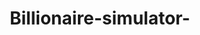 # Billionaire-simulator-
<!DOCTYPE html>
<html lang="en">
<head>
    <meta charset="UTF-8">
    <meta name="viewport" content="width=device-width, initial-scale=1.0">
    <title>Mobile Billion Dollar Simulator</title>
    <link rel="stylesheet" href="https://cdnjs.cloudflare.com/ajax/libs/font-awesome/6.4.0/css/all.min.css">
    <style>
        * {
            margin: 0;
            padding: 0;
            box-sizing: border-box;
            -webkit-tap-highlight-color: transparent;
        }
        
        body {
            font-family: 'Segoe UI', Tahoma, Geneva, Verdana, sans-serif;
            background: linear-gradient(135deg, #1a2a6c, #b21f1f);
            color: #fff;
            line-height: 1.5;
            min-height: 100vh;
            padding: 10px;
            overflow-x: hidden;
            touch-action: manipulation;
        }
        
        .container {
            max-width: 100%;
            margin: 0 auto;
            background: rgba(0, 0, 0, 0.8);
            border-radius: 15px;
            box-shadow: 0 5px 20px rgba(0, 0, 0, 0.6);
            overflow: hidden;
            border: 1px solid rgba(255, 255, 255, 0.1);
        }
        
        /* Header Styles */
        header {
            background: rgba(30, 30, 50, 0.9);
            padding: 12px 15px;
            text-align: center;
            border-bottom: 2px solid #ffd700;
        }
        
        .profile {
            display: flex;
            align-items: center;
            justify-content: center;
            gap: 10px;
            margin-bottom: 12px;
        }
        
        .profile-img {
            width: 60px;
            height: 60px;
            border-radius: 50%;
            object-fit: cover;
            border: 2px solid #ffd700;
            box-shadow: 0 0 10px rgba(255, 215, 0, 0.5);
        }
        
        .profile-info h2 {
            color: #ffd700;
            font-size: 1.2rem;
        }
        
        .profile-info p {
            color: #ecf0f1;
            font-size: 0.8rem;
            opacity: 0.8;
        }
        
        .wallet {
            background: rgba(0, 0, 0, 0.5);
            padding: 10px;
            border-radius: 12px;
            border: 1px solid #2ecc71;
        }
        
        #money-display {
            font-size: 1.5rem;
            font-weight: bold;
            color: #2ecc71;
            margin-bottom: 3px;
        }
        
        #total-spent {
            color: #ffd700;
            font-size: 0.9rem;
        }
        
        /* Categories */
        .categories {
            display: flex;
            gap: 6px;
            overflow-x: auto;
            padding: 12px 10px;
            background: rgba(20, 20, 40, 0.9);
            -webkit-overflow-scrolling: touch;
            scrollbar-width: none;
        }
        
        .categories::-webkit-scrollbar {
            display: none;
        }
        
        .category-btn {
            padding: 8px 12px;
            background: linear-gradient(to right, #3498db, #9b59b6);
            border: none;
            border-radius: 20px;
            color: white;
            font-weight: bold;
            font-size: 0.8rem;
            box-shadow: 0 2px 5px rgba(0, 0, 0, 0.3);
            white-space: nowrap;
            flex-shrink: 0;
        }
        
        .category-btn.active {
            background: linear-gradient(to right, #ffd700, #ff8c00);
            color: #000;
            box-shadow: 0 0 10px rgba(255, 215, 0, 0.7);
        }
        
        /* Items Grid */
        .category-content {
            padding: 12px;
            display: none;
        }
        
        .category-content.active {
            display: block;
            animation: fadeIn 0.3s ease;
        }
        
        @keyframes fadeIn {
            from { opacity: 0; }
            to { opacity: 1; }
        }
        
        .items-grid {
            display: grid;
            grid-template-columns: 1fr;
            gap: 12px;
        }
        
        .item-card {
            background: linear-gradient(145deg, #2c3e50, #1a1a2e);
            border-radius: 12px;
            overflow: hidden;
            box-shadow: 0 3px 8px rgba(0, 0, 0, 0.3);
            border: 1px solid rgba(255, 255, 255, 0.1);
        }
        
        .item-img {
            width: 100%;
            height: 120px;
            object-fit: cover;
            border-bottom: 2px solid #ffd700;
        }
        
        .item-info {
            padding: 12px;
        }
        
        .item-title {
            font-size: 0.95rem;
            margin-bottom: 6px;
            color: #ffd700;
            min-height: 30px;
        }
        
        .item-price {
            font-weight: bold;
            color: #2ecc71;
            margin-bottom: 10px;
            font-size: 1rem;
        }
        
        .item-controls {
            display: flex;
            align-items: center;
            justify-content: space-between;
        }
        
        .quantity-control {
            display: flex;
            align-items: center;
            gap: 5px;
            background: rgba(0, 0, 0, 0.4);
            border-radius: 20px;
            padding: 3px;
        }
        
        .quantity-btn {
            width: 26px;
            height: 26px;
            border: none;
            background: #3498db;
            border-radius: 50%;
            color: white;
            font-weight: bold;
            font-size: 0.9rem;
        }
        
        .quantity-input {
            width: 30px;
            text-align: center;
            background: transparent;
            border: none;
            color: white;
            font-size: 0.9rem;
            font-weight: bold;
        }
        
        .buy-btn {
            padding: 6px 12px;
            background: linear-gradient(to right, #2ecc71, #1abc9c);
            color: white;
            border: none;
            border-radius: 20px;
            font-weight: bold;
            box-shadow: 0 2px 5px rgba(0, 0, 0, 0.3);
            font-size: 0.85rem;
        }
        
        /* Purchase History */
        #purchase-history {
            background: rgba(26, 26, 46, 0.9);
            padding: 12px;
            border-top: 2px solid #ffd700;
        }
        
        .history-header {
            display: flex;
            justify-content: space-between;
            align-items: center;
            margin-bottom: 12px;
            padding-bottom: 8px;
            border-bottom: 1px solid rgba(255, 215, 0, 0.3);
        }
        
        .history-header h2 {
            color: #ffd700;
            font-size: 1.1rem;
        }
        
        #clear-history {
            background: #e74c3c;
            color: white;
            border: none;
            padding: 5px 10px;
            border-radius: 15px;
            font-weight: bold;
            font-size: 0.8rem;
        }
        
        .history-list {
            display: flex;
            flex-direction: column;
            gap: 10px;
            max-height: 150px;
            overflow-y: auto;
            padding: 5px;
            -webkit-overflow-scrolling: touch;
        }
        
        .history-item {
            background: rgba(44, 62, 80, 0.7);
            border-radius: 8px;
            padding: 8px;
            display: flex;
            align-items: center;
            border-left: 3px solid #2ecc71;
            animation: slideIn 0.3s ease;
        }
        
        @keyframes slideIn {
            from { opacity: 0; transform: translateX(-15px); }
            to { opacity: 1; transform: translateX(0); }
        }
        
        .history-item img {
            width: 40px;
            height: 40px;
            border-radius: 6px;
            object-fit: cover;
            margin-right: 8px;
            border: 1px solid #ffd700;
        }
        
        .history-details {
            flex: 1;
        }
        
        .history-details h3 {
            color: #ffd700;
            margin-bottom: 2px;
            font-size: 0.85rem;
        }
        
        .history-meta {
            display: flex;
            justify-content: space-between;
            color: #ecf0f1;
            font-size: 0.75rem;
        }
        
        .history-cost {
            color: #e74c3c;
            font-weight: bold;
            font-size: 0.85rem;
        }
        
        .empty-history {
            text-align: center;
            padding: 15px;
            color: rgba(255, 255, 255, 0.7);
            font-style: italic;
        }
        
        .empty-history i {
            font-size: 1.8rem;
            color: rgba(255, 255, 255, 0.3);
            margin-bottom: 8px;
        }
        
        footer {
            text-align: center;
            padding: 12px;
            color: rgba(255, 255, 255, 0.7);
            font-size: 0.75rem;
            background: rgba(20, 20, 40, 0.9);
        }
        
        .gold-text {
            color: #ffd700;
            margin-top: 3px;
            display: block;
        }
        
        /* Animations */
        .money-change {
            position: fixed;
            color: #e74c3c;
            font-weight: bold;
            font-size: 1.1rem;
            pointer-events: none;
            z-index: 100;
            animation: moneyFloat 1.5s forwards;
            text-shadow: 0 0 5px rgba(231, 76, 60, 0.5);
        }
        
        @keyframes moneyFloat {
            0% { opacity: 1; transform: translateY(0) scale(1); }
            100% { opacity: 0; transform: translateY(-60px) scale(1.2); }
        }
        
        .confetti {
            position: fixed;
            width: 8px;
            height: 8px;
            background-color: #ffd700;
            animation: confettiFall 2s linear forwards;
            z-index: 90;
            border-radius: 50%;
        }
        
        @keyframes confettiFall {
            to { transform: translateY(100vh) rotate(720deg); opacity: 0; }
        }
        
        .notification {
            position: fixed;
            top: 15px;
            left: 50%;
            transform: translateX(-50%) translateX(200%);
            background: linear-gradient(to right, #2c3e50, #1a1a2e);
            color: #ffd700;
            padding: 10px 15px;
            border-radius: 8px;
            transition: transform 0.4s ease;
            z-index: 1000;
            border: 2px solid #ffd700;
            box-shadow: 0 3px 12px rgba(0, 0, 0, 0.5);
            max-width: 90%;
            font-size: 0.9rem;
            text-align: center;
            width: 90%;
        }
        
        .notification.show {
            transform: translateX(-50%) translateX(0);
        }
        
        .notification i {
            margin-right: 6px;
            color: #2ecc71;
        }
    </style>
</head>
<body>
    <div class="container">
        <header>
            <div class="profile">
                <img src="https://i.postimg.cc/NLv2TWJq/IMG-20250528-220505.jpg" alt="Profile" class="profile-img">
                <div class="profile-info">
                    <h2>Multi Billionaire</h2>
                    <p>Spending since 2025</p>
                </div>
            </div>
            
            <div class="wallet">
                <div id="money-display">$1,000,000,000</div>
                <div id="total-spent">Total Spent: $0</div>
            </div>
        </header>

        <div class="categories">
            <button class="category-btn active" data-category="luxury-cars"><i class="fas fa-car"></i> Cars</button>
            <button class="category-btn" data-category="real-estate"><i class="fas fa-home"></i> Estate</button>
            <button class="category-btn" data-category="extravagant"><i class="fas fa-crown"></i> Luxury</button>
            <button class="category-btn" data-category="electronics"><i class="fas fa-mobile-alt"></i> Tech</button>
            <button class="category-btn" data-category="misc"><i class="fas fa-star"></i> Misc</button>
        </div>

        <!-- Luxury Cars Category -->
        <div id="luxury-cars" class="category-content active">
            <div class="items-grid">
                <!-- Lamborghini -->
                <div class="item-card">
                    <img src="https://i.postimg.cc/zfyNBXmP/IMG-20250528-220150.png" alt="Lamborghini" class="item-img">
                    <div class="item-info">
                        <h3 class="item-title">Lamborghini Aventador</h3>
                        <div class="item-price">$520,000</div>
                        <div class="item-controls">
                            <div class="quantity-control">
                                <button class="quantity-btn minus">-</button>
                                <input type="number" class="quantity-input" value="1" min="1">
                                <button class="quantity-btn plus">+</button>
                            </div>
                            <button class="buy-btn" data-price="520000" data-name="Lamborghini Aventador" data-image="https://i.postimg.cc/zfyNBXmP/IMG-20250528-220150.png">BUY</button>
                        </div>
                    </div>
                </div>
                
                <!-- Ferrari -->
                <div class="item-card">
                    <img src="https://i.postimg.cc/XJvV9cyx/IMG-20250528-220131.png" alt="Ferrari" class="item-img">
                    <div class="item-info">
                        <h3 class="item-title">Ferrari SF90 Stradale</h3>
                        <div class="item-price">$625,000</div>
                        <div class="item-controls">
                            <div class="quantity-control">
                                <button class="quantity-btn minus">-</button>
                                <input type="number" class="quantity-input" value="1" min="1">
                                <button class="quantity-btn plus">+</button>
                            </div>
                            <button class="buy-btn" data-price="625000" data-name="Ferrari SF90 Stradale" data-image="https://i.postimg.cc/XJvV9cyx/IMG-20250528-220131.png">BUY</button>
                        </div>
                    </div>
                </div>
            </div>
        </div>

        <!-- Real Estate Category -->
        <div id="real-estate" class="category-content">
            <div class="items-grid">
                <!-- Mansion -->
                <div class="item-card">
                    <img src="https://i.postimg.cc/t4sLjvGh/IMG-20250528-215949.png" alt="Mansion" class="item-img">
                    <div class="item-info">
                        <h3 class="item-title">Luxury Mansion</h3>
                        <div class="item-price">$18,000,000</div>
                        <div class="item-controls">
                            <div class="quantity-control">
                                <button class="quantity-btn minus">-</button>
                                <input type="number" class="quantity-input" value="1" min="1">
                                <button class="quantity-btn plus">+</button>
                            </div>
                            <button class="buy-btn" data-price="42000000" data-name="Luxury Mansion" data-image="https://i.postimg.cc/t4sLjvGh/IMG-20250528-215949.png">BUY</button>
                        </div>
                    </div>
                </div>
                
                <!-- Private Island -->
                <div class="item-card">
                    <img src="https://i.postimg.cc/jj71mWYK/IMG-20250528-220215.png" alt="Private Island" class="item-img">
                    <div class="item-info">
                        <h3 class="item-title">Private Island</h3>
                        <div class="item-price">$10,000,000</div>
                        <div class="item-controls">
                            <div class="quantity-control">
                                <button class="quantity-btn minus">-</button>
                                <input type="number" class="quantity-input" value="1" min="1">
                                <button class="quantity-btn plus">+</button>
                            </div>
                            <button class="buy-btn" data-price="10000000" data-name="Private Island" data-image="https://i.postimg.cc/jj71mWYK/IMG-20250528-220215.png">BUY</button>
                        </div>
                    </div>
                </div>
                
                <!-- 1000 Acre Land -->
                <div class="item-card">
                    <img src="https://i.postimg.cc/TPwjSB86/IMG-20250528-220008.png" alt="Land" class="item-img">
                    <div class="item-info">
                        <h3 class="item-title">1000 Acre Land</h3>
                        <div class="item-price">$15,000,000</div>
                        <div class="item-controls">
                            <div class="quantity-control">
                                <button class="quantity-btn minus">-</button>
                                <input type="number" class="quantity-input" value="1" min="1">
                                <button class="quantity-btn plus">+</button>
                            </div>
                            <button class="buy-btn" data-price="15000000" data-name="1000 Acre Land" data-image="https://i.postimg.cc/TPwjSB86/IMG-20250528-220008.png">BUY</button>
                        </div>
                    </div>
                </div>
            </div>
        </div>

        <!-- Extravagant Category -->
        <div id="extravagant" class="category-content">
            <div class="items-grid">
                <!-- Private Jet -->
                <div class="item-card">
                    <img src="https://i.postimg.cc/XJNwFh8h/IMG-20250528-220233.png" alt="Private Jet" class="item-img">
                    <div class="item-info">
                        <h3 class="item-title">Private Jet</h3>
                        <div class="item-price">$6,000,000</div>
                        <div class="item-controls">
                            <div class="quantity-control">
                                <button class="quantity-btn minus">-</button>
                                <input type="number" class="quantity-input" value="1" min="1">
                                <button class="quantity-btn plus">+</button>
                            </div>
                            <button class="buy-btn" data-price="6000000" data-name="Private Jet" data-image="https://i.postimg.cc/XJNwFh8h/IMG-20250528-220233.png">BUY</button>
                        </div>
                    </div>
                </div>
                
                <!-- Helicopter -->
                <div class="item-card">
                    <img src="https://i.postimg.cc/pXKBngMW/IMG-20250528-220252.png" alt="Helicopter" class="item-img">
                    <div class="item-info">
                        <h3 class="item-title">Luxury Helicopter</h3>
                        <div class="item-price">$5,000,000</div>
                        <div class="item-controls">
                            <div class="quantity-control">
                                <button class="quantity-btn minus">-</button>
                                <input type="number" class="quantity-input" value="1" min="1">
                                <button class="quantity-btn plus">+</button>
                            </div>
                            <button class="buy-btn" data-price="5000000" data-name="Luxury Helicopter" data-image="https://i.postimg.cc/pXKBngMW/IMG-20250528-220252.png">BUY</button>
                        </div>
                    </div>
                </div>
                
                <!-- Moon -->
                <div class="item-card">
                    <img src="https://i.postimg.cc/0jQqJ8F4/IMG-20250528-220031.png" alt="Moon" class="it
